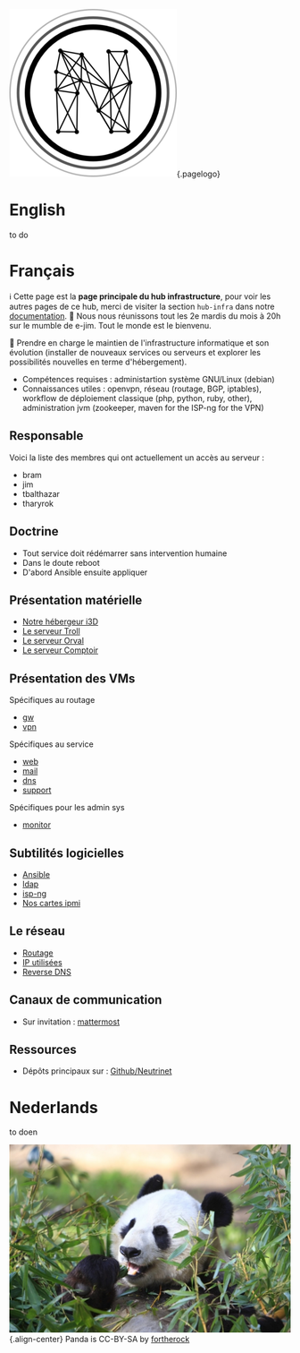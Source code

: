 <!-- TITLE: hub infra -->
<!-- SUBTITLE: Infrastructure - Infrastructuur, Sysadmin, Servers & Codes-->

![Logo](/uploads/logo.png "Logo"){.pagelogo}
# English
to do
# Français
:information_source: Cette page est la **page principale du hub infrastructure**, pour voir les autres pages de ce hub, merci de visiter la section `hub-infra` dans notre [documentation](all).
:calendar: Nous nous réunissons tout les 2e mardis du mois à 20h sur le mumble de e-jim. Tout le monde est le bienvenu.

:panda_face: Prendre en charge le maintien de l'infrastructure informatique et son évolution (installer de nouveaux services ou serveurs et explorer les possibilités nouvelles en terme d'hébergement).

* Compétences requises : administartion système GNU/Linux (debian)
* Connaissances utiles : openvpn, réseau (routage, BGP, iptables), workflow de déploiement classique (php, python, ruby, other), administration jvm (zookeeper, maven for the ISP-ng for the VPN)

## Responsable
Voici la liste des membres qui ont actuellement un accès au serveur : 
* bram
* jim
* tbalthazar
* tharyrok

## Doctrine

* Tout service doit rédémarrer sans intervention humaine
* Dans le doute reboot
* D'abord Ansible ensuite appliquer

## Présentation matérielle

* [Notre hébergeur i3D](physical/i3d)
* [Le serveur Troll](physical/troll)
* [Le serveur Orval](physical/orval)
* [Le serveur Comptoir](physical/comptoir)

## Présentation des VMs
Spécifiques au routage
* [gw](vms/gw)
* [vpn](vms/vpn)

Spécifiques au service
* [web](ms/web)
* [mail](vms/mail)
* [dns](vms/dns)
* [support](vms/support)

Spécifiques pour les admin sys
* [monitor](vms/monitor)

## Subtilités logicielles
* [Ansible](software/ansible)
* [ldap](software/ldap)
* [isp-ng](software/ispng)
* [Nos cartes ipmi](software/ipmiview)

## Le réseau
* [Routage](network/routage)
* [IP utilisées](network/ips)
* [Reverse DNS](reverse-dns)

## Canaux de communication

* Sur invitation : [mattermost](https://chat.neutrinet.be/neutrinet/channels/hub-infra)

## Ressources

* Dépôts principaux sur : [Github/Neutrinet](https://github.com/neutrinet)

# Nederlands
to doen

![Panda](/uploads/panda.jpg "Panda"){.align-center}
Panda is CC-BY-SA by [fortherock](https://www.flickr.com/photos/fortherock/3898359035)
